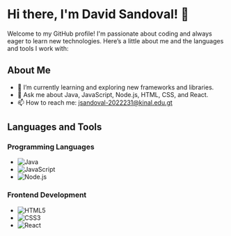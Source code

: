 # Hi there, I'm David Sandoval! 👋

Welcome to my GitHub profile! I'm passionate about coding and always eager to learn new technologies. Here’s a little about me and the languages and tools I work with:

## About Me

- 🌱 I’m currently learning and exploring new frameworks and libraries.
- 💬 Ask me about Java, JavaScript, Node.js, HTML, CSS, and React.
- 📫 How to reach me: jsandoval-2022231@kinal.edu.gt

## Languages and Tools

### Programming Languages
- ![Java](https://img.shields.io/badge/Java-ED8B00?style=for-the-badge&logo=java&logoColor=white)
- ![JavaScript](https://img.shields.io/badge/JavaScript-323330?style=for-the-badge&logo=javascript&logoColor=F7DF1E)
- ![Node.js](https://img.shields.io/badge/Node.js-339933?style=for-the-badge&logo=nodedotjs&logoColor=white)

### Frontend Development
- ![HTML5](https://img.shields.io/badge/HTML5-E34F26?style=for-the-badge&logo=html5&logoColor=white)
- ![CSS3](https://img.shields.io/badge/CSS3-1572B6?style=for-the-badge&logo=css3&logoColor=white)
- ![React](https://img.shields.io/badge/React-20232A?style=for-the-badge&logo=react&logoColor=61DAFB)
